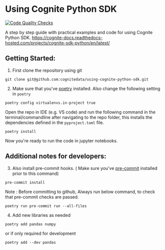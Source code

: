 # Using Cognite Python SDK
[![Code Quality Checks](https://github.com/cognitedata/using-cognite-python-sdk/actions/workflows/code-quality.yaml/badge.svg)](https://github.com/cognitedata/using-cognite-python-sdk/actions/workflows/code-quality.yaml)

A step by step guide with practical examples and code for using Cognite Python SDK.
https://cognite-docs.readthedocs-hosted.com/projects/cognite-sdk-python/en/latest/

## Getting Started:

1. First clone the repository using git
```
git clone git@github.com:cognitedata/using-cognite-python-sdk.git
```
2. Make sure that you've [poetry](https://python-poetry.org/) installed.
Also change the following setting in `poetry`
```
poetry config virtualenvs.in-project true
```
Open the repo in IDE (e.g. VS code) and run the following command in the terminal/commandline after navigating to the repo folder, this installs the dependencies defined in the `pyproject.toml` file.
```
poetry install
```

Now you're ready to run the code in jupyter notebooks.


## Additional notes for developers:
3. Also install pre-commit hooks. ( Make sure you've [pre-commit](https://pre-commit.com/) installed prior to this command)
```
pre-commit install
```

Note : Before committing to github, Always run below command, to check that pre-commit checks are passed.
```
poetry run pre-commit run --all-files
``` 

4. Add new libraries as needed
```
poetry add pandas numpy
```
or if only required for development
```
poetry add --dev pandas
```
